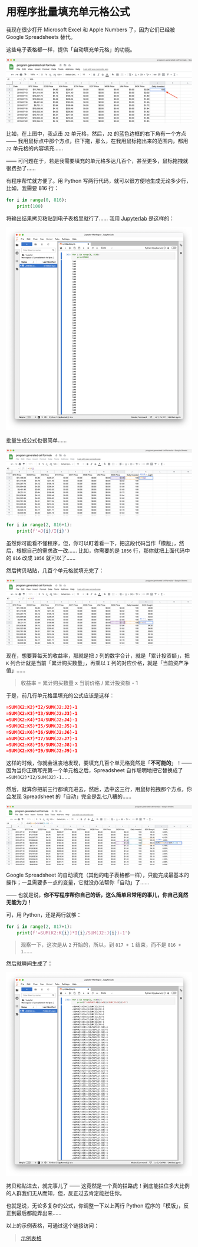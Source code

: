 # 用程序批量填充单元格公式

我现在很少打开 Microsoft Excel 和 Apple Numbers 了，因为它们已经被 Google Spreadsheets 替代。

这些电子表格都一样，提供「自动填充单元格」的功能。

![](images/google-speadsheets-auto-generate.png)

比如，在上图中，我点击 `J2` 单元格，然后，`J2` 的蓝色边框的右下角有一个方点 —— 我用鼠标点中那个方点，往下拖，那么，在我用鼠标拖出来的范围内，都用 `J2` 单元格的内容填充……

—— 可问题在于，若是我需要填充的单元格多达几百个，甚至更多，鼠标拖拽就很费劲了……

有程序帮忙就方便了。用 Python 写两行代码，就可以很方便地生成无论多少行，比如，我需要 816 行：

```python
for i in range(0, 816):
    print(100)
```

将输出结果拷贝粘贴到电子表格里就行了…… 我用 [Jupyterlab](jupyterlab.md) 是这样的：

![](images/jupyterlab-spreadsheet-helper.png)

批量生成公式也很简单……

![](images/google-speadsheets-auto-generate-2.png)

```python
for i in range(2, 816+1):
    print(f'=J{i}/I{i}')
```

虽然你可能看不懂程序，但，你可以盯着看一下，把这段代码当作「模版」，然后，根据自己的需求改一改…… 比如，你需要的是 `1056` 行，那你就把上面代码中的 `816` 改成 `1056` 就可以了……

然后拷贝粘贴，几百个单元格就填充完了：

![](images/google-speadsheets-auto-generate-3.png)

现在，想要算每天的收益率，那就是把 `J` 列的数字合计，就是「累计投资额」，把 `K` 列合计就是当前「累计购买数量」，再乘以 `I` 列的对应价格，就是「当前资产净值」…… 

> 收益率 = 累计购买数量 x 当前价格 /  累计投资额 - 1

于是，前几行单元格里填充的公式应该是这样：

```json
=SUM(K2:K2)*I2/SUM(J2:J2)-1
=SUM(K2:K3)*I3/SUM(J2:J3)-1
=SUM(K2:K4)*I4/SUM(J2:J4)-1
=SUM(K2:K5)*I5/SUM(J2:J5)-1
=SUM(K2:K6)*I6/SUM(J2:J6)-1
=SUM(K2:K7)*I7/SUM(J2:J7)-1
=SUM(K2:K8)*I8/SUM(J2:J8)-1
=SUM(K2:K9)*I9/SUM(J2:J9)-1
```

这样的时候，你就会沮丧地发现，要填充几百个单元格竟然是「**不可能的**」！—— 因为当你正确写完第一个单元格之后，Spreadsheet 自作聪明地把它替换成了 `=SUM(K2)*I2/SUM(J2)-1`……

然后，就算你把前三行都填充进去，然后，选中这三行，用鼠标拖拽那个方点，你会发现 Spreadsheet 的「自动」完全是乱七八糟的……

![](images/google-speadsheets-auto-generate-4.png)

Google Spreadsheet 的自动填充（其他的电子表格都一样），只能完成最基本的操作；一旦需要多一点的变量，它就没办法帮你「自动」了……

—— 也就是说，**你不写程序帮你自己的话，这么简单且常用的事儿，你自己竟然无能为力！**

可，用 Python，还是两行就够：

```python
for i in range(2, 817+1):
    print(f'=SUM(K2:K{i})*I{i}/SUM(J2:J{i})-1')
```

> 观察一下，这次是从 `2` 开始的，所以，到 `817 + 1` 结束，而不是 `816 + 1`……

然后就瞬间生成了：

![](images/google-speadsheets-auto-generate-5.png)

拷贝粘贴进去，就完事儿了 —— 这竟然是一个真的拦路虎！到底能拦住多大比例的人群我们无从而知，但，反正过去肯定能拦住你。

也就是说，无论多复杂的公式，你调整一下以上两行 Python 程序的「模版」，反正到最后都能弄出来……

以上的示例表格，可通过这个链接访问：

> [示例表格](https://docs.google.com/spreadsheets/d/1bWtV-J5J4U177DHsa6BtqGdTAGcm7Iy6iOFupW3A3n0/edit?usp=sharing)

